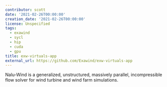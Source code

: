 ```yaml
---
contributor: scott
date: '2021-02-26T00:00:00'
creation_date: '2021-02-26T00:00:00'
license: Unspecified
tags:
  - exawind
  - sycl
  - hip
  - cuda
  - gpu
title: exw-virtuals-app
external_url: https://github.com/Exawind/exw-virtuals-app
---
```


Nalu-Wind is a generalized, unstructured, massively parallel, incompressible flow solver for wind turbine and wind farm
simulations.
